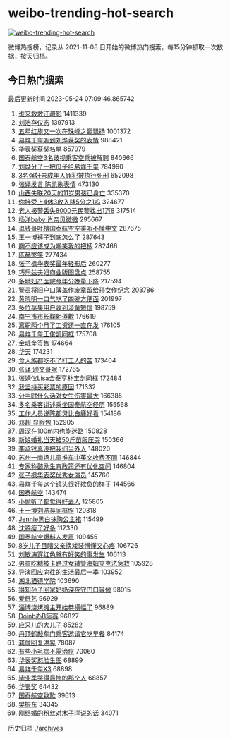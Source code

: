 # weibo-trending-hot-search

[![weibo-trending-hot-search](https://github.com/ameizi/weibo-trending-hot-search/actions/workflows/ci.yml/badge.svg)](https://github.com/ameizi/weibo-trending-hot-search/actions/workflows/ci.yml)

微博热搜榜，记录从 2021-11-08 日开始的微博热门搜索。每15分钟抓取一次数据，按天[归档](./archives)。

## 今日热门搜索

<!-- BEGIN --> 
最后更新时间 2023-05-24 07:09:46.865742 
1. [谁来救救江疏影](https://s.weibo.com/weibo?q=%E8%B0%81%E6%9D%A5%E6%95%91%E6%95%91%E6%B1%9F%E7%96%8F%E5%BD%B1&t=31&band_rank=1&Refer=top) 1411339
1. [刘浩存仪态](https://s.weibo.com/weibo?q=%E5%88%98%E6%B5%A9%E5%AD%98%E4%BB%AA%E6%80%81&t=31&band_rank=2&Refer=top) 1397913
1. [五星红旗又一次在珠峰之巅飘扬](https://s.weibo.com/weibo?q=%23%E4%BA%94%E6%98%9F%E7%BA%A2%E6%97%97%E5%8F%88%E4%B8%80%E6%AC%A1%E5%9C%A8%E7%8F%A0%E5%B3%B0%E4%B9%8B%E5%B7%85%E9%A3%98%E6%89%AC%23&t=31&band_rank=3&Refer=top) 1001372
1. [易烊千玺听到刘烨获奖的表情](https://s.weibo.com/weibo?q=%23%E6%98%93%E7%83%8A%E5%8D%83%E7%8E%BA%E5%90%AC%E5%88%B0%E5%88%98%E7%83%A8%E8%8E%B7%E5%A5%96%E7%9A%84%E8%A1%A8%E6%83%85%23&t=31&band_rank=4&Refer=top) 988421
1. [华表奖获奖名单](https://s.weibo.com/weibo?q=%E5%8D%8E%E8%A1%A8%E5%A5%96%E8%8E%B7%E5%A5%96%E5%90%8D%E5%8D%95&t=31&band_rank=5&Refer=top) 857979
1. [国泰航空3名歧视乘客空乘被解聘](https://s.weibo.com/weibo?q=%23%E5%9B%BD%E6%B3%B0%E8%88%AA%E7%A9%BA3%E5%90%8D%E6%AD%A7%E8%A7%86%E4%B9%98%E5%AE%A2%E7%A9%BA%E4%B9%98%E8%A2%AB%E8%A7%A3%E8%81%98%23&t=31&band_rank=6&Refer=top) 840666
1. [刘烨分了一把瓜子给易烊千玺](https://s.weibo.com/weibo?q=%23%E5%88%98%E7%83%A8%E5%88%86%E4%BA%86%E4%B8%80%E6%8A%8A%E7%93%9C%E5%AD%90%E7%BB%99%E6%98%93%E7%83%8A%E5%8D%83%E7%8E%BA%23&t=31&band_rank=7&Refer=top) 784990
1. [3名强奸未成年人罪犯被执行死刑](https://s.weibo.com/weibo?q=%233%E5%90%8D%E5%BC%BA%E5%A5%B8%E6%9C%AA%E6%88%90%E5%B9%B4%E4%BA%BA%E7%BD%AA%E7%8A%AF%E8%A2%AB%E6%89%A7%E8%A1%8C%E6%AD%BB%E5%88%91%23&t=31&band_rank=8&Refer=top) 652098
1. [张译发言 陈凯歌表情](https://s.weibo.com/weibo?q=%E5%BC%A0%E8%AF%91%E5%8F%91%E8%A8%80%20%E9%99%88%E5%87%AF%E6%AD%8C%E8%A1%A8%E6%83%85&t=31&band_rank=11&Refer=top) 473130
1. [山西失联20天的11岁男孩已身亡](https://s.weibo.com/weibo?q=%23%E5%B1%B1%E8%A5%BF%E5%A4%B1%E8%81%9420%E5%A4%A9%E7%9A%8411%E5%B2%81%E7%94%B7%E5%AD%A9%E5%B7%B2%E8%BA%AB%E4%BA%A1%23&t=31&band_rank=9&Refer=top) 335370
1. [你接受上4休3收入降5分之1吗](https://s.weibo.com/weibo?q=%23%E4%BD%A0%E6%8E%A5%E5%8F%97%E4%B8%8A4%E4%BC%913%E6%94%B6%E5%85%A5%E9%99%8D5%E5%88%86%E4%B9%8B1%E5%90%97%23&t=31&band_rank=10&Refer=top) 324677
1. [老人报警丢失8000元民警找出1万8](https://s.weibo.com/weibo?q=%23%E8%80%81%E4%BA%BA%E6%8A%A5%E8%AD%A6%E4%B8%A2%E5%A4%B18000%E5%85%83%E6%B0%91%E8%AD%A6%E6%89%BE%E5%87%BA1%E4%B8%878%23&t=31&band_rank=15&Refer=top) 317514
1. [杨洋baby 肖奈贝微微](https://s.weibo.com/weibo?q=%E6%9D%A8%E6%B4%8Bbaby%20%E8%82%96%E5%A5%88%E8%B4%9D%E5%BE%AE%E5%BE%AE&t=31&band_rank=12&Refer=top) 295667
1. [退钱哥吐槽国泰航空空乘听不懂中文](https://s.weibo.com/weibo?q=%23%E9%80%80%E9%92%B1%E5%93%A5%E5%90%90%E6%A7%BD%E5%9B%BD%E6%B3%B0%E8%88%AA%E7%A9%BA%E7%A9%BA%E4%B9%98%E5%90%AC%E4%B8%8D%E6%87%82%E4%B8%AD%E6%96%87%23&t=31&band_rank=19&Refer=top) 287675
1. [王一博裤子到底怎么了](https://s.weibo.com/weibo?q=%E7%8E%8B%E4%B8%80%E5%8D%9A%E8%A3%A4%E5%AD%90%E5%88%B0%E5%BA%95%E6%80%8E%E4%B9%88%E4%BA%86&t=31&band_rank=16&Refer=top) 287643
1. [胸不应该成为嘲笑我的把柄](https://s.weibo.com/weibo?q=%23%E8%83%B8%E4%B8%8D%E5%BA%94%E8%AF%A5%E6%88%90%E4%B8%BA%E5%98%B2%E7%AC%91%E6%88%91%E7%9A%84%E6%8A%8A%E6%9F%84%23&t=31&band_rank=46&Refer=top) 282466
1. [陈赫憋笑](https://s.weibo.com/weibo?q=%E9%99%88%E8%B5%AB%E6%86%8B%E7%AC%91&t=31&band_rank=13&Refer=top) 277434
1. [张子枫华表奖最年轻影后](https://s.weibo.com/weibo?q=%23%E5%BC%A0%E5%AD%90%E6%9E%AB%E5%8D%8E%E8%A1%A8%E5%A5%96%E6%9C%80%E5%B9%B4%E8%BD%BB%E5%BD%B1%E5%90%8E%23&t=31&band_rank=14&Refer=top) 260277
1. [巧乐兹夫妇商业版图盘点](https://s.weibo.com/weibo?q=%23%E5%B7%A7%E4%B9%90%E5%85%B9%E5%A4%AB%E5%A6%87%E5%95%86%E4%B8%9A%E7%89%88%E5%9B%BE%E7%9B%98%E7%82%B9%23&t=31&band_rank=15&Refer=top) 258755
1. [多地妇产医院今年分娩量下降](https://s.weibo.com/weibo?q=%23%E5%A4%9A%E5%9C%B0%E5%A6%87%E4%BA%A7%E5%8C%BB%E9%99%A2%E4%BB%8A%E5%B9%B4%E5%88%86%E5%A8%A9%E9%87%8F%E4%B8%8B%E9%99%8D%23&t=31&band_rank=18&Refer=top) 217594
1. [警员将旧户口簿盖作废章留给孙女作纪念](https://s.weibo.com/weibo?q=%23%E8%AD%A6%E5%91%98%E5%B0%86%E6%97%A7%E6%88%B7%E5%8F%A3%E7%B0%BF%E7%9B%96%E4%BD%9C%E5%BA%9F%E7%AB%A0%E7%95%99%E7%BB%99%E5%AD%99%E5%A5%B3%E4%BD%9C%E7%BA%AA%E5%BF%B5%23&t=31&band_rank=48&Refer=top) 203786
1. [黄晓明一口气吃了四碗方便面](https://s.weibo.com/weibo?q=%23%E9%BB%84%E6%99%93%E6%98%8E%E4%B8%80%E5%8F%A3%E6%B0%94%E5%90%83%E4%BA%86%E5%9B%9B%E7%A2%97%E6%96%B9%E4%BE%BF%E9%9D%A2%23&t=31&band_rank=28&Refer=top) 201997
1. [多位苹果用户收到涉黄短信](https://s.weibo.com/weibo?q=%23%E5%A4%9A%E4%BD%8D%E8%8B%B9%E6%9E%9C%E7%94%A8%E6%88%B7%E6%94%B6%E5%88%B0%E6%B6%89%E9%BB%84%E7%9F%AD%E4%BF%A1%23&t=31&band_rank=17&Refer=top) 198759
1. [南宁市市长鞠躬道歉](https://s.weibo.com/weibo?q=%23%E5%8D%97%E5%AE%81%E5%B8%82%E5%B8%82%E9%95%BF%E9%9E%A0%E8%BA%AC%E9%81%93%E6%AD%89%23&t=31&band_rank=20&Refer=top) 176619
1. [离职两个月了工资还一直在发](https://s.weibo.com/weibo?q=%23%E7%A6%BB%E8%81%8C%E4%B8%A4%E4%B8%AA%E6%9C%88%E4%BA%86%E5%B7%A5%E8%B5%84%E8%BF%98%E4%B8%80%E7%9B%B4%E5%9C%A8%E5%8F%91%23&t=31&band_rank=21&Refer=top) 176105
1. [易烊千玺王俊凯同框](https://s.weibo.com/weibo?q=%E6%98%93%E7%83%8A%E5%8D%83%E7%8E%BA%E7%8E%8B%E4%BF%8A%E5%87%AF%E5%90%8C%E6%A1%86&t=31&band_rank=22&Refer=top) 175708
1. [金珉奎签售](https://s.weibo.com/weibo?q=%E9%87%91%E7%8F%89%E5%A5%8E%E7%AD%BE%E5%94%AE&t=31&band_rank=23&Refer=top) 174664
1. [华天](https://s.weibo.com/weibo?q=%E5%8D%8E%E5%A4%A9&t=31&band_rank=24&Refer=top) 174231
1. [食人族都吃不了打工人的苦](https://s.weibo.com/weibo?q=%23%E9%A3%9F%E4%BA%BA%E6%97%8F%E9%83%BD%E5%90%83%E4%B8%8D%E4%BA%86%E6%89%93%E5%B7%A5%E4%BA%BA%E7%9A%84%E8%8B%A6%23&t=31&band_rank=25&Refer=top) 173404
1. [张译 颂文哥呢](https://s.weibo.com/weibo?q=%E5%BC%A0%E8%AF%91%20%E9%A2%82%E6%96%87%E5%93%A5%E5%91%A2&t=31&band_rank=26&Refer=top) 172765
1. [张婧仪Lisa金泰亨朴宝剑同框](https://s.weibo.com/weibo?q=%23%E5%BC%A0%E5%A9%A7%E4%BB%AALisa%E9%87%91%E6%B3%B0%E4%BA%A8%E6%9C%B4%E5%AE%9D%E5%89%91%E5%90%8C%E6%A1%86%23&t=31&band_rank=27&Refer=top) 172484
1. [我坚持买彩票的原因](https://s.weibo.com/weibo?q=%E6%88%91%E5%9D%9A%E6%8C%81%E4%B9%B0%E5%BD%A9%E7%A5%A8%E7%9A%84%E5%8E%9F%E5%9B%A0&t=31&band_rank=29&Refer=top) 171332
1. [分手时什么话对女生伤害最大](https://s.weibo.com/weibo?q=%23%E5%88%86%E6%89%8B%E6%97%B6%E4%BB%80%E4%B9%88%E8%AF%9D%E5%AF%B9%E5%A5%B3%E7%94%9F%E4%BC%A4%E5%AE%B3%E6%9C%80%E5%A4%A7%23&t=31&band_rank=30&Refer=top) 166385
1. [多名乘客讲述乘坐国泰航空经历](https://s.weibo.com/weibo?q=%23%E5%A4%9A%E5%90%8D%E4%B9%98%E5%AE%A2%E8%AE%B2%E8%BF%B0%E4%B9%98%E5%9D%90%E5%9B%BD%E6%B3%B0%E8%88%AA%E7%A9%BA%E7%BB%8F%E5%8E%86%23&t=31&band_rank=31&Refer=top) 155568
1. [工作人员说陈都灵比白鹿好看](https://s.weibo.com/weibo?q=%23%E5%B7%A5%E4%BD%9C%E4%BA%BA%E5%91%98%E8%AF%B4%E9%99%88%E9%83%BD%E7%81%B5%E6%AF%94%E7%99%BD%E9%B9%BF%E5%A5%BD%E7%9C%8B%23&t=31&band_rank=32&Refer=top) 154186
1. [邓超 显眼包](https://s.weibo.com/weibo?q=%E9%82%93%E8%B6%85%20%E6%98%BE%E7%9C%BC%E5%8C%85&t=31&band_rank=33&Refer=top) 152905
1. [周深在100m内也能迷路](https://s.weibo.com/weibo?q=%23%E5%91%A8%E6%B7%B1%E5%9C%A8100m%E5%86%85%E4%B9%9F%E8%83%BD%E8%BF%B7%E8%B7%AF%23&t=31&band_rank=34&Refer=top) 150828
1. [新娘婚礼当天被50斤苗服压哭](https://s.weibo.com/weibo?q=%23%E6%96%B0%E5%A8%98%E5%A9%9A%E7%A4%BC%E5%BD%93%E5%A4%A9%E8%A2%AB50%E6%96%A4%E8%8B%97%E6%9C%8D%E5%8E%8B%E5%93%AD%23&t=31&band_rank=35&Refer=top) 150366
1. [李承铉真没把我们当外人](https://s.weibo.com/weibo?q=%23%E6%9D%8E%E6%89%BF%E9%93%89%E7%9C%9F%E6%B2%A1%E6%8A%8A%E6%88%91%E4%BB%AC%E5%BD%93%E5%A4%96%E4%BA%BA%23&t=31&band_rank=36&Refer=top) 148020
1. [苏州一商场儿童推车中英文收费不同](https://s.weibo.com/weibo?q=%23%E8%8B%8F%E5%B7%9E%E4%B8%80%E5%95%86%E5%9C%BA%E5%84%BF%E7%AB%A5%E6%8E%A8%E8%BD%A6%E4%B8%AD%E8%8B%B1%E6%96%87%E6%94%B6%E8%B4%B9%E4%B8%8D%E5%90%8C%23&t=31&band_rank=48&Refer=top) 146844
1. [专家称鼓励生育政策还有优化空间](https://s.weibo.com/weibo?q=%23%E4%B8%93%E5%AE%B6%E7%A7%B0%E9%BC%93%E5%8A%B1%E7%94%9F%E8%82%B2%E6%94%BF%E7%AD%96%E8%BF%98%E6%9C%89%E4%BC%98%E5%8C%96%E7%A9%BA%E9%97%B4%23&t=31&band_rank=46&Refer=top) 146804
1. [张子枫华表奖优秀女演员](https://s.weibo.com/weibo?q=%23%E5%BC%A0%E5%AD%90%E6%9E%AB%E5%8D%8E%E8%A1%A8%E5%A5%96%E4%BC%98%E7%A7%80%E5%A5%B3%E6%BC%94%E5%91%98%23&t=31&band_rank=37&Refer=top) 145760
1. [易烊千玺这个镜头很好欺负的样子](https://s.weibo.com/weibo?q=%E6%98%93%E7%83%8A%E5%8D%83%E7%8E%BA%E8%BF%99%E4%B8%AA%E9%95%9C%E5%A4%B4%E5%BE%88%E5%A5%BD%E6%AC%BA%E8%B4%9F%E7%9A%84%E6%A0%B7%E5%AD%90&t=31&band_rank=38&Refer=top) 144566
1. [国泰航空](https://s.weibo.com/weibo?q=%E5%9B%BD%E6%B3%B0%E8%88%AA%E7%A9%BA&t=31&band_rank=39&Refer=top) 143474
1. [小偷听了都觉得好丟人](https://s.weibo.com/weibo?q=%E5%B0%8F%E5%81%B7%E5%90%AC%E4%BA%86%E9%83%BD%E8%A7%89%E5%BE%97%E5%A5%BD%E4%B8%9F%E4%BA%BA&t=31&band_rank=40&Refer=top) 125805
1. [王一博刘浩存同框照](https://s.weibo.com/weibo?q=%23%E7%8E%8B%E4%B8%80%E5%8D%9A%E5%88%98%E6%B5%A9%E5%AD%98%E5%90%8C%E6%A1%86%E7%85%A7%23&t=31&band_rank=41&Refer=top) 120318
1. [Jennie黑白抹胸公主裙](https://s.weibo.com/weibo?q=%23Jennie%E9%BB%91%E7%99%BD%E6%8A%B9%E8%83%B8%E5%85%AC%E4%B8%BB%E8%A3%99%23&t=31&band_rank=42&Refer=top) 115499
1. [沈腾瘦了好多](https://s.weibo.com/weibo?q=%E6%B2%88%E8%85%BE%E7%98%A6%E4%BA%86%E5%A5%BD%E5%A4%9A&t=31&band_rank=43&Refer=top) 112330
1. [国泰航空爆料人发声](https://s.weibo.com/weibo?q=%23%E5%9B%BD%E6%B3%B0%E8%88%AA%E7%A9%BA%E7%88%86%E6%96%99%E4%BA%BA%E5%8F%91%E5%A3%B0%23&t=31&band_rank=44&Refer=top) 109455
1. [8岁儿子目睹父亲换戏装懵懂又心疼](https://s.weibo.com/weibo?q=%238%E5%B2%81%E5%84%BF%E5%AD%90%E7%9B%AE%E7%9D%B9%E7%88%B6%E4%BA%B2%E6%8D%A2%E6%88%8F%E8%A3%85%E6%87%B5%E6%87%82%E5%8F%88%E5%BF%83%E7%96%BC%23&t=31&band_rank=44&Refer=top) 106726
1. [刘敏涛穿红色就有好笑的事发生](https://s.weibo.com/weibo?q=%E5%88%98%E6%95%8F%E6%B6%9B%E7%A9%BF%E7%BA%A2%E8%89%B2%E5%B0%B1%E6%9C%89%E5%A5%BD%E7%AC%91%E7%9A%84%E4%BA%8B%E5%8F%91%E7%94%9F&t=31&band_rank=45&Refer=top) 106113
1. [男童吃糖被卡路过女辅警海姆立克法急救](https://s.weibo.com/weibo?q=%23%E7%94%B7%E7%AB%A5%E5%90%83%E7%B3%96%E8%A2%AB%E5%8D%A1%E8%B7%AF%E8%BF%87%E5%A5%B3%E8%BE%85%E8%AD%A6%E6%B5%B7%E5%A7%86%E7%AB%8B%E5%85%8B%E6%B3%95%E6%80%A5%E6%95%91%23&t=31&band_rank=40&Refer=top) 105928
1. [导演回应向往的生活最后一季](https://s.weibo.com/weibo?q=%23%E5%AF%BC%E6%BC%94%E5%9B%9E%E5%BA%94%E5%90%91%E5%BE%80%E7%9A%84%E7%94%9F%E6%B4%BB%E6%9C%80%E5%90%8E%E4%B8%80%E5%AD%A3%23&t=31&band_rank=33&Refer=top) 103952
1. [湘北猫德学院](https://s.weibo.com/weibo?q=%E6%B9%98%E5%8C%97%E7%8C%AB%E5%BE%B7%E5%AD%A6%E9%99%A2&t=31&band_rank=46&Refer=top) 103690
1. [得知孙子回家奶奶深夜守门口等候](https://s.weibo.com/weibo?q=%23%E5%BE%97%E7%9F%A5%E5%AD%99%E5%AD%90%E5%9B%9E%E5%AE%B6%E5%A5%B6%E5%A5%B6%E6%B7%B1%E5%A4%9C%E5%AE%88%E9%97%A8%E5%8F%A3%E7%AD%89%E5%80%99%23&t=31&band_rank=47&Refer=top) 98915
1. [爱奇艺](https://s.weibo.com/weibo?q=%E7%88%B1%E5%A5%87%E8%89%BA&t=31&band_rank=48&Refer=top) 96929
1. [淄博烧烤摊主开始卷横幅了](https://s.weibo.com/weibo?q=%23%E6%B7%84%E5%8D%9A%E7%83%A7%E7%83%A4%E6%91%8A%E4%B8%BB%E5%BC%80%E5%A7%8B%E5%8D%B7%E6%A8%AA%E5%B9%85%E4%BA%86%23&t=31&band_rank=49&Refer=top) 96889
1. [Doinb办B际赛](https://s.weibo.com/weibo?q=%23Doinb%E5%8A%9EB%E9%99%85%E8%B5%9B%23&t=31&band_rank=50&Refer=top) 96827
1. [应采儿的大儿子](https://s.weibo.com/weibo?q=%E5%BA%94%E9%87%87%E5%84%BF%E7%9A%84%E5%A4%A7%E5%84%BF%E5%AD%90&t=31&band_rank=45&Refer=top) 85282
1. [丹顶鹤敲车门乘客邀请它吃早餐](https://s.weibo.com/weibo?q=%23%E4%B8%B9%E9%A1%B6%E9%B9%A4%E6%95%B2%E8%BD%A6%E9%97%A8%E4%B9%98%E5%AE%A2%E9%82%80%E8%AF%B7%E5%AE%83%E5%90%83%E6%97%A9%E9%A4%90%23&t=31&band_rank=47&Refer=top) 84174
1. [龚俊回复洪晃](https://s.weibo.com/weibo?q=%23%E9%BE%9A%E4%BF%8A%E5%9B%9E%E5%A4%8D%E6%B4%AA%E6%99%83%23&t=31&band_rank=45&Refer=top) 78087
1. [有些小毛病不需治疗](https://s.weibo.com/weibo?q=%E6%9C%89%E4%BA%9B%E5%B0%8F%E6%AF%9B%E7%97%85%E4%B8%8D%E9%9C%80%E6%B2%BB%E7%96%97&t=31&band_rank=42&Refer=top) 70060
1. [华表奖怼脸生图](https://s.weibo.com/weibo?q=%E5%8D%8E%E8%A1%A8%E5%A5%96%E6%80%BC%E8%84%B8%E7%94%9F%E5%9B%BE&t=31&band_rank=44&Refer=top) 68899
1. [易烊千玺X3](https://s.weibo.com/weibo?q=%E6%98%93%E7%83%8A%E5%8D%83%E7%8E%BAX3&t=31&band_rank=45&Refer=top) 68898
1. [毕业季哭得最惨的那个人](https://s.weibo.com/weibo?q=%23%E6%AF%95%E4%B8%9A%E5%AD%A3%E5%93%AD%E5%BE%97%E6%9C%80%E6%83%A8%E7%9A%84%E9%82%A3%E4%B8%AA%E4%BA%BA%23&t=31&band_rank=46&Refer=top) 68857
1. [华表奖](https://s.weibo.com/weibo?q=%E5%8D%8E%E8%A1%A8%E5%A5%96&t=31&band_rank=46&Refer=top) 64432
1. [国泰航空致歉](https://s.weibo.com/weibo?q=%23%E5%9B%BD%E6%B3%B0%E8%88%AA%E7%A9%BA%E8%87%B4%E6%AD%89%23&t=31&band_rank=47&Refer=top) 39613
1. [樊振东](https://s.weibo.com/weibo?q=%E6%A8%8A%E6%8C%AF%E4%B8%9C&t=31&band_rank=44&Refer=top) 34345
1. [刚结婚的粉丝对木子洋说的话](https://s.weibo.com/weibo?q=%23%E5%88%9A%E7%BB%93%E5%A9%9A%E7%9A%84%E7%B2%89%E4%B8%9D%E5%AF%B9%E6%9C%A8%E5%AD%90%E6%B4%8B%E8%AF%B4%E7%9A%84%E8%AF%9D%23&t=31&band_rank=45&Refer=top) 34071
<!-- END -->

历史归档 [./archives](./archives)

